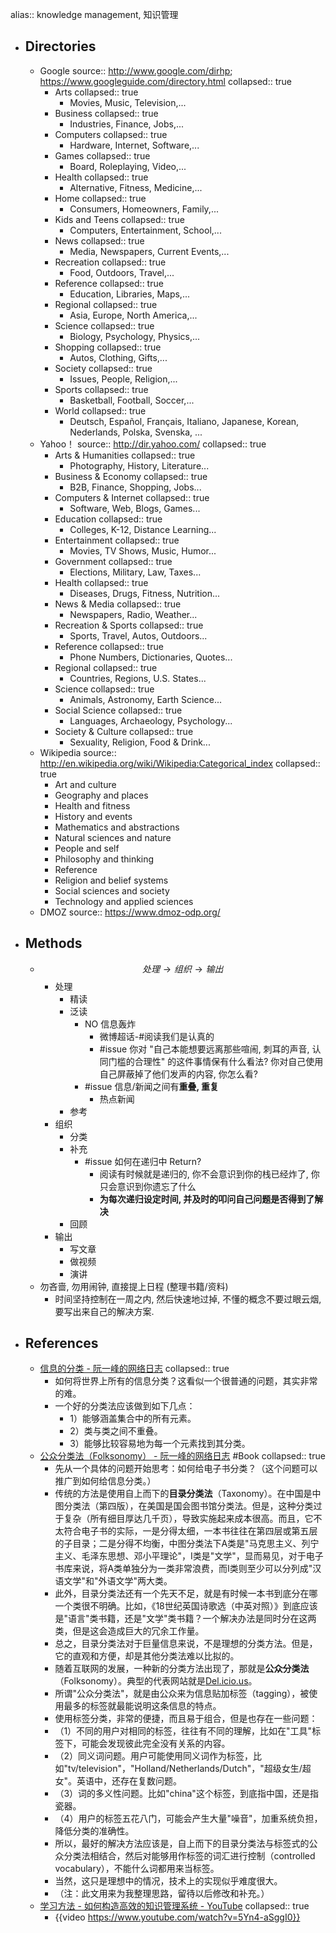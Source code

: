 alias:: knowledge management, 知识管理

- ## Directories
  - Google
    source:: http://www.google.com/dirhp; https://www.googleguide.com/directory.html
    collapsed:: true
    - Arts
      collapsed:: true
      - Movies, Music, Television,...
    - Business
      collapsed:: true
      - Industries, Finance, Jobs,...
    - Computers
      collapsed:: true
      - Hardware, Internet, Software,...
    - Games
      collapsed:: true
      - Board, Roleplaying, Video,...
    - Health
      collapsed:: true
      - Alternative, Fitness, Medicine,...
    - Home
      collapsed:: true
      - Consumers, Homeowners, Family,...
    - Kids and Teens
      collapsed:: true
      - Computers, Entertainment, School,...
    - News
      collapsed:: true
      - Media, Newspapers, Current Events,...
    - Recreation
      collapsed:: true
      - Food, Outdoors, Travel,...
    - Reference
      collapsed:: true
      - Education, Libraries, Maps,...
    - Regional
      collapsed:: true
      - Asia, Europe, North America,...
    - Science
      collapsed:: true
      - Biology, Psychology, Physics,...
    - Shopping
      collapsed:: true
      - Autos, Clothing, Gifts,...
    - Society
      collapsed:: true
      - Issues, People, Religion,...
    - Sports
      collapsed:: true
      - Basketball, Football, Soccer,...
    - World
      collapsed:: true
      - Deutsch, Español, Français, Italiano, Japanese, Korean, Nederlands, Polska, Svenska, ...
  - Yahoo！
    source:: http://dir.yahoo.com/
    collapsed:: true
    - Arts & Humanities
      collapsed:: true
      - Photography, History, Literature...
    - Business & Economy
      collapsed:: true
      - B2B, Finance, Shopping, Jobs...
    - Computers & Internet
      collapsed:: true
      - Software, Web, Blogs, Games...
    - Education
      collapsed:: true
      - Colleges, K-12, Distance Learning...
    - Entertainment
      collapsed:: true
      - Movies, TV Shows, Music, Humor...
    - Government
      collapsed:: true
      - Elections, Military, Law, Taxes...
    - Health
      collapsed:: true
      - Diseases, Drugs, Fitness, Nutrition...
    - News & Media
      collapsed:: true
      - Newspapers, Radio, Weather...
    - Recreation & Sports
      collapsed:: true
      - Sports, Travel, Autos, Outdoors...
    - Reference
      collapsed:: true
      - Phone Numbers, Dictionaries, Quotes...
    - Regional
      collapsed:: true
      - Countries, Regions, U.S. States...
    - Science
      collapsed:: true
      - Animals, Astronomy, Earth Science...
    - Social Science
      collapsed:: true
      - Languages, Archaeology, Psychology...
    - Society & Culture
      collapsed:: true
      - Sexuality, Religion, Food & Drink...
  - Wikipedia
    source:: http://en.wikipedia.org/wiki/Wikipedia:Categorical_index
    collapsed:: true
    - Art and culture
    - Geography and places
    - Health and fitness
    - History and events
    - Mathematics and abstractions
    - Natural sciences and nature
    - People and self
    - Philosophy and thinking
    - Reference
    - Religion and belief systems
    - Social sciences and society
    - Technology and applied sciences
  - DMOZ
    source:: https://www.dmoz-odp.org/
- ## Methods
  - $$处理 \rightarrow 组织 \rightarrow  输出$$
    - 处理
      - 精读
      - 泛读
        - NO 信息轰炸
          - 微博超话-\#阅读我们是认真的
          - #issue 你对 "自己本能想要远离那些喧闹, 刺耳的声音, 认同门槛的合理性" 的这件事情保有什么看法? 你对自己使用自己屏蔽掉了他们发声的内容, 你怎么看?
        - #issue 信息/新闻之间有**重叠, 重复**
          - 热点新闻
      - 参考
    - 组织
      - 分类
      - 补充
        - #issue 如何在递归中 Return?
          - 阅读有时候就是递归的, 你不会意识到你的栈已经炸了, 你只会意识到你遗忘了什么
          - **为每次递归设定时间, 并及时的叩问自己问题是否得到了解决**
      - 回顾
    - 输出
      - 写文章
      - 做视频
      - 演讲
  - 勿吝啬, 勿用闹钟, 直接提上日程 (整理书籍/资料)
    - 时间坚持控制在一周之内, 然后快速地过掉, 不懂的概念不要过眼云烟, 要写出来自己的解决方案.
- ## References
  - [信息的分类 - 阮一峰的网络日志](http://www.ruanyifeng.com/blog/2007/01/categories.html)
    collapsed:: true
    - 如何将世界上所有的信息分类？这看似一个很普通的问题，其实非常的难。
    - 一个好的分类法应该做到如下几点：
      - 1）能够涵盖集合中的所有元素。
      - 2）类与类之间不重叠。
      - 3）能够比较容易地为每一个元素找到其分类。
  - [公众分类法（Folksonomy） - 阮一峰的网络日志](http://www.ruanyifeng.com/blog/2006/09/folksonomy.html) #Book
    collapsed:: true
    - 先从一个具体的问题开始思考：如何给电子书分类？（这个问题可以推广到如何给信息分类。）
    - 传统的方法是使用自上而下的**目录分类法**（Taxonomy）。在中国是中图分类法（第四版），在美国是国会图书馆分类法。但是，这种分类过于复杂（所有细目厚达几千页），导致实施起来成本很高。而且，它不太符合电子书的实际，一是分得太细，一本书往往在第四层或第五层的子目录；二是分得不均衡，中图分类法下A类是"马克思主义、列宁主义、毛泽东思想、邓小平理论"，I类是"文学"，显而易见，对于电子书库来说，将A类单独分为一类非常浪费，而I类则至少可以分列成"汉语文学"和"外语文学"两大类。
    - 此外，目录分类法还有一个先天不足，就是有时候一本书到底分在哪一个类很不明确。比如，《18世纪英国诗歌选（中英对照）》到底应该是"语言"类书籍，还是"文学"类书籍？一个解决办法是同时分在这两类，但是这会造成巨大的冗余工作量。
    - 总之，目录分类法对于巨量信息来说，不是理想的分类方法。但是，它的直观和方便，却是其他分类法难以比拟的。
    - 随着互联网的发展，一种新的分类方法出现了，那就是**公众分类法**（Folksonomy）。典型的代表网站就是[Del.icio.us](http://del.icio.us)。
    - 所谓"公众分类法"，就是由公众来为信息贴加标签（tagging），被使用最多的标签就最能说明这条信息的特点。
    - 使用标签分类，非常的便捷，而且易于组合，但是也存在一些问题：
    - （1）不同的用户对相同的标签，往往有不同的理解，比如在"工具"标签下，可能会发现彼此完全没有关系的内容。
    - （2）同义词问题。用户可能使用同义词作为标签，比如"tv/television"，"Holland/Netherlands/Dutch"，"超级女生/超女"。英语中，还存在复数问题。
    - （3）词的多义性问题。比如"china"这个标签，到底指中国，还是指瓷器。
    - （4）用户的标签五花八门，可能会产生大量"噪音"，加重系统负担，降低分类的准确性。
    - 所以，最好的解决方法应该是，自上而下的目录分类法与标签式的公众分类法相结合，然后对能够用作标签的词汇进行控制（controlled vocabulary），不能什么词都用来当标签。
    - 当然，这只是理想中的情况，技术上的实现似乎难度很大。
    - （注：此文用来为我整理思路，留待以后修改和补充。）
  - [学习方法 - 如何构造高效的知识管理系统 - YouTube](https://www.youtube.com/watch?v=5Yn4-aSggI0)
    collapsed:: true
    - {{video https://www.youtube.com/watch?v=5Yn4-aSggI0}}